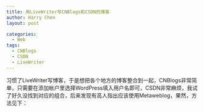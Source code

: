 ```yaml
---
title: 用LiveWriter写CNBlogs和CSDN的博客
author: Harry Chen
layout: post

categories:
  - Web
tags:
  - CNBlogs
  - CSDN
  - LiveWriter
---
```


  习惯了LiveWriter写博客，于是想把各个地方的博客整合到一起，CNBlogs非常简单，只需要在添加帐户里选择WordPress填入用户名即可，CSDN非常麻烦，我试了好久没找到对应的组合，后来发现有高人指出应该使用Metaweblog，果然，方法见下：




